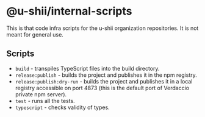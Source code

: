 # @u-shii/internal-scripts

This is that code infra scripts for the u-shii organization repositories.
It is not meant for general use.

## Scripts

- `build` - transpiles TypeScript files into the build directory.
- `release:publish` - builds the project and publishes it in the npm registry.
- `release:publish:dry-run` - builds the project and publishes it in a local registry accessible on port 4873 (this is the default port of Verdaccio private npm server).
- `test` - runs all the tests.
- `typescript` - checks validity of types.